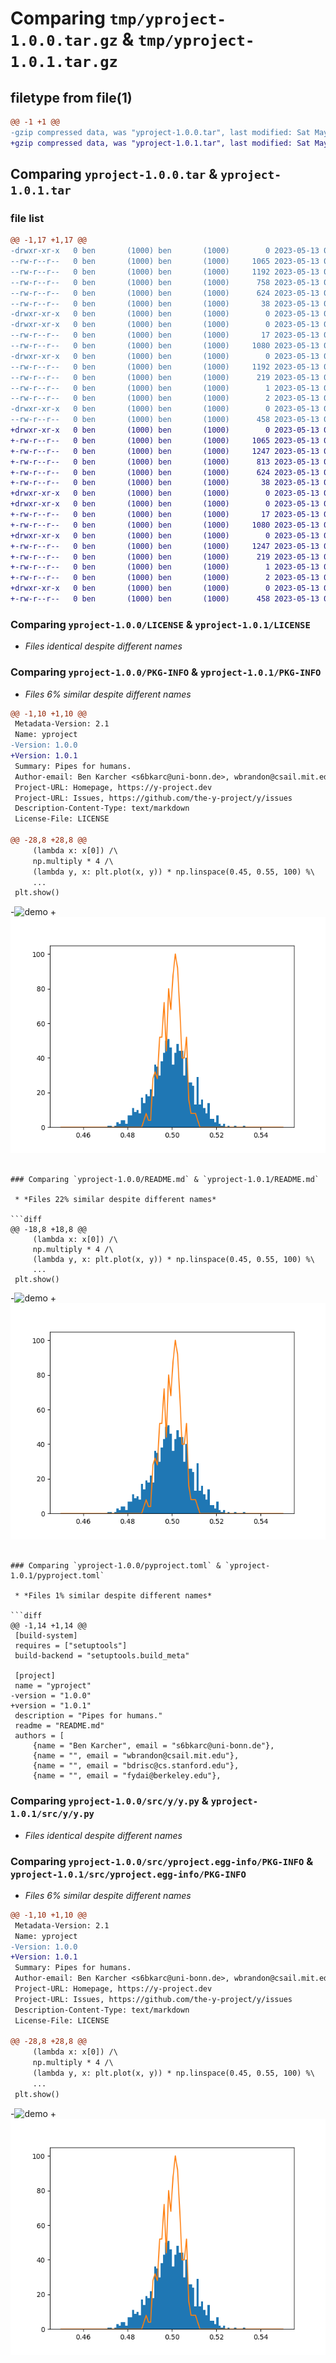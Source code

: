 # Comparing `tmp/yproject-1.0.0.tar.gz` & `tmp/yproject-1.0.1.tar.gz`

## filetype from file(1)

```diff
@@ -1 +1 @@
-gzip compressed data, was "yproject-1.0.0.tar", last modified: Sat May 13 08:50:28 2023, max compression
+gzip compressed data, was "yproject-1.0.1.tar", last modified: Sat May 13 09:03:58 2023, max compression
```

## Comparing `yproject-1.0.0.tar` & `yproject-1.0.1.tar`

### file list

```diff
@@ -1,17 +1,17 @@
-drwxr-xr-x   0 ben       (1000) ben       (1000)        0 2023-05-13 08:50:28.340904 yproject-1.0.0/
--rw-r--r--   0 ben       (1000) ben       (1000)     1065 2023-05-13 07:21:44.000000 yproject-1.0.0/LICENSE
--rw-r--r--   0 ben       (1000) ben       (1000)     1192 2023-05-13 08:50:28.337571 yproject-1.0.0/PKG-INFO
--rw-r--r--   0 ben       (1000) ben       (1000)      758 2023-05-13 08:46:03.000000 yproject-1.0.0/README.md
--rw-r--r--   0 ben       (1000) ben       (1000)      624 2023-05-13 08:45:58.000000 yproject-1.0.0/pyproject.toml
--rw-r--r--   0 ben       (1000) ben       (1000)       38 2023-05-13 08:50:28.340904 yproject-1.0.0/setup.cfg
-drwxr-xr-x   0 ben       (1000) ben       (1000)        0 2023-05-13 08:50:28.334237 yproject-1.0.0/src/
-drwxr-xr-x   0 ben       (1000) ben       (1000)        0 2023-05-13 08:50:28.337571 yproject-1.0.0/src/y/
--rw-r--r--   0 ben       (1000) ben       (1000)       17 2023-05-13 08:37:34.000000 yproject-1.0.0/src/y/__init__.py
--rw-r--r--   0 ben       (1000) ben       (1000)     1080 2023-05-13 07:31:27.000000 yproject-1.0.0/src/y/y.py
-drwxr-xr-x   0 ben       (1000) ben       (1000)        0 2023-05-13 08:50:28.337571 yproject-1.0.0/src/yproject.egg-info/
--rw-r--r--   0 ben       (1000) ben       (1000)     1192 2023-05-13 08:50:28.000000 yproject-1.0.0/src/yproject.egg-info/PKG-INFO
--rw-r--r--   0 ben       (1000) ben       (1000)      219 2023-05-13 08:50:28.000000 yproject-1.0.0/src/yproject.egg-info/SOURCES.txt
--rw-r--r--   0 ben       (1000) ben       (1000)        1 2023-05-13 08:50:28.000000 yproject-1.0.0/src/yproject.egg-info/dependency_links.txt
--rw-r--r--   0 ben       (1000) ben       (1000)        2 2023-05-13 08:50:28.000000 yproject-1.0.0/src/yproject.egg-info/top_level.txt
-drwxr-xr-x   0 ben       (1000) ben       (1000)        0 2023-05-13 08:50:28.337571 yproject-1.0.0/tests/
--rw-r--r--   0 ben       (1000) ben       (1000)      458 2023-05-13 08:45:54.000000 yproject-1.0.0/tests/test.py
+drwxr-xr-x   0 ben       (1000) ben       (1000)        0 2023-05-13 09:03:58.001396 yproject-1.0.1/
+-rw-r--r--   0 ben       (1000) ben       (1000)     1065 2023-05-13 07:21:44.000000 yproject-1.0.1/LICENSE
+-rw-r--r--   0 ben       (1000) ben       (1000)     1247 2023-05-13 09:03:58.001396 yproject-1.0.1/PKG-INFO
+-rw-r--r--   0 ben       (1000) ben       (1000)      813 2023-05-13 08:53:11.000000 yproject-1.0.1/README.md
+-rw-r--r--   0 ben       (1000) ben       (1000)      624 2023-05-13 08:54:28.000000 yproject-1.0.1/pyproject.toml
+-rw-r--r--   0 ben       (1000) ben       (1000)       38 2023-05-13 09:03:58.001396 yproject-1.0.1/setup.cfg
+drwxr-xr-x   0 ben       (1000) ben       (1000)        0 2023-05-13 09:03:57.998062 yproject-1.0.1/src/
+drwxr-xr-x   0 ben       (1000) ben       (1000)        0 2023-05-13 09:03:58.001396 yproject-1.0.1/src/y/
+-rw-r--r--   0 ben       (1000) ben       (1000)       17 2023-05-13 08:37:34.000000 yproject-1.0.1/src/y/__init__.py
+-rw-r--r--   0 ben       (1000) ben       (1000)     1080 2023-05-13 07:31:27.000000 yproject-1.0.1/src/y/y.py
+drwxr-xr-x   0 ben       (1000) ben       (1000)        0 2023-05-13 09:03:58.001396 yproject-1.0.1/src/yproject.egg-info/
+-rw-r--r--   0 ben       (1000) ben       (1000)     1247 2023-05-13 09:03:57.000000 yproject-1.0.1/src/yproject.egg-info/PKG-INFO
+-rw-r--r--   0 ben       (1000) ben       (1000)      219 2023-05-13 09:03:57.000000 yproject-1.0.1/src/yproject.egg-info/SOURCES.txt
+-rw-r--r--   0 ben       (1000) ben       (1000)        1 2023-05-13 09:03:57.000000 yproject-1.0.1/src/yproject.egg-info/dependency_links.txt
+-rw-r--r--   0 ben       (1000) ben       (1000)        2 2023-05-13 09:03:57.000000 yproject-1.0.1/src/yproject.egg-info/top_level.txt
+drwxr-xr-x   0 ben       (1000) ben       (1000)        0 2023-05-13 09:03:58.001396 yproject-1.0.1/tests/
+-rw-r--r--   0 ben       (1000) ben       (1000)      458 2023-05-13 08:45:54.000000 yproject-1.0.1/tests/test.py
```

### Comparing `yproject-1.0.0/LICENSE` & `yproject-1.0.1/LICENSE`

 * *Files identical despite different names*

### Comparing `yproject-1.0.0/PKG-INFO` & `yproject-1.0.1/PKG-INFO`

 * *Files 6% similar despite different names*

```diff
@@ -1,10 +1,10 @@
 Metadata-Version: 2.1
 Name: yproject
-Version: 1.0.0
+Version: 1.0.1
 Summary: Pipes for humans.
 Author-email: Ben Karcher <s6bkarc@uni-bonn.de>, wbrandon@csail.mit.edu, bdrisc@cs.stanford.edu, fydai@berkeley.edu, Lukas Sabatschus <lus@wallpen.com>, Ethan Smith <ethan@python.org>
 Project-URL: Homepage, https://y-project.dev
 Project-URL: Issues, https://github.com/the-y-project/y/issues
 Description-Content-Type: text/markdown
 License-File: LICENSE
 
@@ -28,8 +28,8 @@
     (lambda x: x[0]) /\
     np.multiply * 4 /\
     (lambda y, x: plt.plot(x, y)) * np.linspace(0.45, 0.55, 100) %\
     ...
 plt.show()
 ```
 
-![demo](assets/demo.png)
+![demo](https://raw.githubusercontent.com/the-y-project/y/main/assets/demo.png)
```

### Comparing `yproject-1.0.0/README.md` & `yproject-1.0.1/README.md`

 * *Files 22% similar despite different names*

```diff
@@ -18,8 +18,8 @@
     (lambda x: x[0]) /\
     np.multiply * 4 /\
     (lambda y, x: plt.plot(x, y)) * np.linspace(0.45, 0.55, 100) %\
     ...
 plt.show()
 ```
 
-![demo](assets/demo.png)
+![demo](https://raw.githubusercontent.com/the-y-project/y/main/assets/demo.png)
```

### Comparing `yproject-1.0.0/pyproject.toml` & `yproject-1.0.1/pyproject.toml`

 * *Files 1% similar despite different names*

```diff
@@ -1,14 +1,14 @@
 [build-system]
 requires = ["setuptools"]
 build-backend = "setuptools.build_meta"
 
 [project]
 name = "yproject"
-version = "1.0.0"
+version = "1.0.1"
 description = "Pipes for humans."
 readme = "README.md"
 authors = [
     {name = "Ben Karcher", email = "s6bkarc@uni-bonn.de"},
     {name = "", email = "wbrandon@csail.mit.edu"},
     {name = "", email = "bdrisc@cs.stanford.edu"},
     {name = "", email = "fydai@berkeley.edu"},
```

### Comparing `yproject-1.0.0/src/y/y.py` & `yproject-1.0.1/src/y/y.py`

 * *Files identical despite different names*

### Comparing `yproject-1.0.0/src/yproject.egg-info/PKG-INFO` & `yproject-1.0.1/src/yproject.egg-info/PKG-INFO`

 * *Files 6% similar despite different names*

```diff
@@ -1,10 +1,10 @@
 Metadata-Version: 2.1
 Name: yproject
-Version: 1.0.0
+Version: 1.0.1
 Summary: Pipes for humans.
 Author-email: Ben Karcher <s6bkarc@uni-bonn.de>, wbrandon@csail.mit.edu, bdrisc@cs.stanford.edu, fydai@berkeley.edu, Lukas Sabatschus <lus@wallpen.com>, Ethan Smith <ethan@python.org>
 Project-URL: Homepage, https://y-project.dev
 Project-URL: Issues, https://github.com/the-y-project/y/issues
 Description-Content-Type: text/markdown
 License-File: LICENSE
 
@@ -28,8 +28,8 @@
     (lambda x: x[0]) /\
     np.multiply * 4 /\
     (lambda y, x: plt.plot(x, y)) * np.linspace(0.45, 0.55, 100) %\
     ...
 plt.show()
 ```
 
-![demo](assets/demo.png)
+![demo](https://raw.githubusercontent.com/the-y-project/y/main/assets/demo.png)
```

